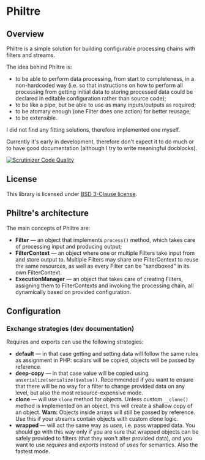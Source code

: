 Philtre
=======

Overview
--------

Philtre is a simple solution for building configurable processing chains with filters and streams.

The idea behind Philtre is:

- to be able to perform data processing, from start to completeness, in a non-hardcoded way (i.e. so that instructions
on how to perform all processing from getting initial data to storing processed data could be declared in editable
configuration rather than source code);
- to be like a pipe, but be able to use as many inputs/outputs as required;
- to be atomary enough (one Filter does one action) for better reusage;
- to be extensible.

I did not find any fitting solutions, therefore implemented one myself.

Currently it's early in development, therefore don't expect it to do much or to have good documentation (although I try
to write meaningful docblocks).

[![Scrutinizer Code Quality](https://scrutinizer-ci.com/b/Actine/philtre/badges/quality-score.png?s=d743db2f7a0e805573c62ba58acf195df32c4e09)](https://scrutinizer-ci.com/b/Actine/philtre/)

License
-------

This library is licensed under [BSD 3-Clause license](http://opensource.org/licenses/BSD-3-Clause).

Philtre's architecture
----------------------

The main concepts of Philtre are:

- **Filter** — an object that implements `process()` method, which takes care of processing input and producing output;
- **FilterContext** — an object where one or multiple Filters take input from and store output to. Multiple Filters may
share one FilterContext to reuse the same resources, as well as every Filter can be "sandboxed" in its own FilterContext.
- **ExecutionManager** — an object that takes care of creating Filters, assigning them to FilterContexts and invoking
the processing chain, all dynamically based on provided configuration.

Configuration
-------------

### Exchange strategies (dev documentation) ###

Requires and exports can use the following strategies:

- **default** — in that case getting and setting data will follow the same rules as assignment in PHP: scalars will be
copied, objects will be passed by reference.
- **deep-copy** — in that case value will be copied using `unserialize(serialize($value))`. Recommended if you want to
ensure that there will be no way for a filter to change provided data on any level, but also the most resource-expensive
mode.
- **clone** — will use `clone` method for objects. Unless custom `__clone()` method is implemented on an object, this
will create a shallow copy of an object. **Warn:** Objects inside arrays will still be passed by reference. Use this if
your streams contain objects with custom clone logic.
- **wrapped** — will act the same way as _uses_, i.e. pass wrapped data. You should go with this way only if you are
sure that wrapped objects can be safely provided to filters (that they won't alter provided data), and you want to use
_requires_ and _exports_ instead of _uses_ for semantics. Also the fastest mode.
